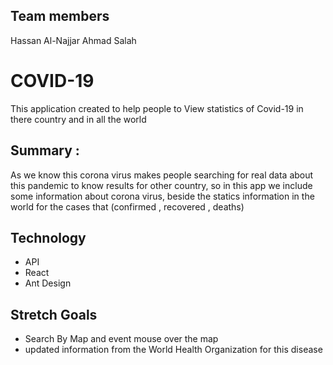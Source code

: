 ## Team members

Hassan Al-Najjar
Ahmad Salah

# COVID-19

This application created to help people to View statistics of Covid-19 in there country and in all the world

## Summary :

As we know this corona virus makes people searching for real data about this pandemic to know results for other country, so in this app we include some information about corona virus, beside the statics information in the world for the cases that (confirmed , recovered , deaths)

## Technology

- API
- React
- Ant Design

## Stretch Goals

- Search By Map and event mouse over the map
- updated information from the World Health Organization for this disease
